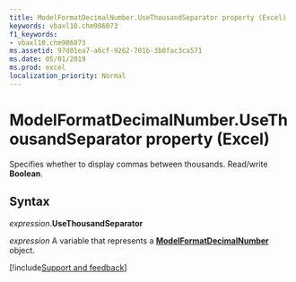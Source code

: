 ```yaml
---
title: ModelFormatDecimalNumber.UseThousandSeparator property (Excel)
keywords: vbaxl10.chm986073
f1_keywords:
- vbaxl10.chm986073
ms.assetid: 97d01ea7-a6cf-9262-701b-3b0fac3ca571
ms.date: 05/01/2019
ms.prod: excel
localization_priority: Normal
---
```



# ModelFormatDecimalNumber.UseThousandSeparator property (Excel)

Specifies whether to display commas between thousands. Read/write **Boolean**.


## Syntax

_expression_.**UseThousandSeparator**

_expression_ A variable that represents a **[ModelFormatDecimalNumber](Excel.modelformatdecimalnumber.md)** object.




[!include[Support and feedback](~/includes/feedback-boilerplate.md)]
